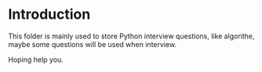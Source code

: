 # Introduction

This folder is mainly used to store Python interview questions, like algorithe, maybe some questions will be used when interview. 

Hoping help you.
